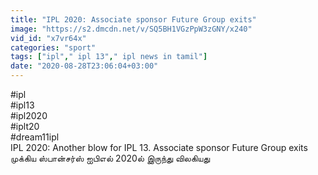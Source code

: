 ```yaml
---
title: "IPL 2020: Associate sponsor Future Group exits"
image: "https://s2.dmcdn.net/v/SQ5BH1VGzPpW3zGNY/x240"
vid_id: "x7vr64x"
categories: "sport"
tags: ["ipl"," ipl 13"," ipl news in tamil"]
date: "2020-08-28T23:06:04+03:00"
---
```

#ipl  <br>#ipl13  <br>#ipl2020  <br>#iplt20  <br>#dream11ipl  <br>IPL 2020: Another blow for IPL 13. Associate sponsor Future Group exits  <br>முக்கிய ஸ்பான்சர்ஸ் ஐபிஎல் 2020ல் இருந்து விலகியது
